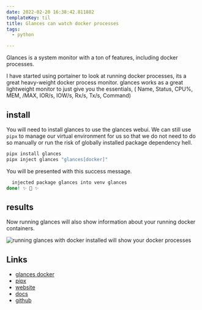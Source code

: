 ```yaml
---
date: 2022-02-20 16:38:42.811882
templateKey: til
title: Glances can watch docker processes
tags:
  - python

---
```


Glances is a system monitor with a ton of features, including docker processes.

I have started using portainer to look at running docker processes, its a great
heavy-weight docker process monitor.  glances works as a great lightweight
monitor to just give you the essentials, ( Name, Status, CPU%, MEM, /MAX,
IOR/s, IOW/s, Rx/s, Tx/s, Command)

## install

You will need to install glances to use the glances webui.  We can still use
`pipx` to manage our virtual environment for us so that we do not need to do so
manually or run the risk of globally installed package dependency hell.

``` bash
pipx install glances
pipx inject glances "glances[docker]"
```

You will be presented with this success message.

``` bash
  injected package glances into venv glances
done! ✨ 🌟 ✨
```

## results

Now running glances will also show information about your running docker
containers.

![running glances with docker installed will show your docker processes](https://images.waylonwalker.com/glances-docker.png)


## Links

* [glances docker](https://glances.readthedocs.io/en/catest/docker.html)
* [pipx](https://pypa.github.io/pipx/)
* [website](https://nicolargo.github.io/glances/)
* [docs](https://glances.readthedocs.io/en/latest/index.html)
* [github](https://github.com/nicolargo/glances)
